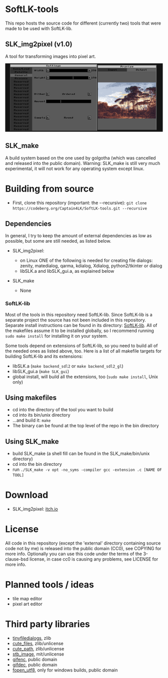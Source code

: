 # SoftLK-tools

This repo hosts the source code for different (currently two) tools that were made to be used with SoftLK-lib.

## SLK_img2pixel (v1.0)

A tool for transforming images into pixel art.

![SLK_img2pixel_preview](screenshots/SLK_img2pixel.png)

## SLK_make

A build system based on the one used by golgotha (which was cancelled and released into the public domain).
Warning: SLK_make is still very much experimental, it will not work for any operating system except linux.

# Building from source

* First, clone this repository (important: the --recursive): ``git clone https://codeberg.org/Captain4LK/SoftLK-tools.git --recursive``

## Dependencies

In general, I try to keep the amount of external dependencies as low as possible, but some are still needed, as listed below.

* SLK_img2pixel:
   * on Linux ONE of the following is needed for creating file dialogs: zenity, matedialog, qarma, kdialog, Xdialog, python2/tkinter or dialog
   * libSLK.a and libSLK_gui.a, as explained below 

* SLK_make
   * None

### SoftLK-lib

Most of the tools in this repository need SoftLK-lib. Since SoftLK-lib is a separate project the source has not been included in this repository. Separate install instructions can be found in its directory: [SoftLK-lib](https://codeberg.org/Captain4LK/SoftLK-lib). All of the makefiles assume it to be installed globally, so I recommend running ``sudo make install`` for installing it on your system.

Some tools depend on extensions of SoftLK-lib, so you need to build all of the needed ones as listed above, too. Here is a list of all makefile targets for building SoftLK-lib and its extensions:

* libSLK.a (``make backend_sdl2`` or ``make backend_sdl2_gl``)
* libSLK_gui.a (``make SLK_gui``)
* global install, will build all the extensions, too (``sudo make install``, Unix only)

## Using makefiles

* cd into the directory of the tool you want to build
* cd into its bin/unix directory
* ...and build it: ``make``
* The binary can be found at the top level of the repo in the bin directory

## Using SLK_make

* build SLK_make (a shell fill can be found in the SLK_make/bin/unix directory)
* cd into the bin directory 
* run ``./SLK_make -v opt -no_syms -compiler gcc -extension .c [NAME OF TOOL]``

# Download 

* SLK_img2pixel: [itch.io](https://captain4lk.itch.io/slk-img2pixel)

# License

All code in this repository (except the 'external' directory containing source code not by me) is released into the public domain (CC0), see COPYING for more info.
Optionally you can use this code under the terms of the 3-clause-bsd license, in case cc0 is causing any problems, see LICENSE for more info.

# Planned tools / ideas

* tile map editor
* pixel art editor

# Third party libraries

* [tinyfiledialogs](https://sourceforge.net/projects/tinyfiledialogs/), zlib
* [cute_files](https://github.com/RandyGaul/cute_headers), zlib/unlicense
* [cute_path](https://github.com/RandyGaul/cute_headers), zlib/unlicense
* [stb_image](https://github.com/nothings/stb), mit/unlicense
* [gifenc](https://github.com/lecram/gifenc), public domain
* [gifdec](https://github.com/lecram/gifdec), public domain
* [fopen_utf8](https://github.com/Photosounder/fopen_utf8/), only for windows builds, public domain

